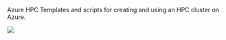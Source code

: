 Azure HPC
Templates and scripts for creating and using an HPC cluster on Azure.

<a href="https://portal.azure.com/#create/Microsoft.Template/uri/https%3A%2F%2Fraw.githubusercontent.com%2Frluanma%2Fazhpc%2Fmaster%2Fazuredeploy.json" target="_blank">
    <img src="http://azuredeploy.net/deploybutton.png" />
</a>
